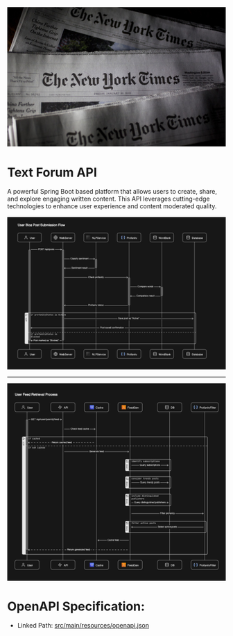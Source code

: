 <img src="imgs/header.jpg">

# Text Forum API

A powerful Spring Boot based platform that allows users to create, share, and explore engaging written content. This API leverages cutting-edge technologies to enhance user experience and content moderated quality.
<br><br>
<img src="imgs/POST_BlogPost_X6.JPG">
<hr>
<img src="imgs/GET_FEED_X5.JPG">

# OpenAPI Specification:
- Linked Path: [src/main/resources/openapi.json](src/main/resources/openapi.json)
